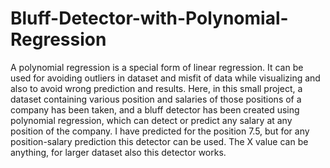 # Bluff-Detector-with-Polynomial-Regression
A polynomial regression is a special form of linear regression. It can be used for avoiding outliers in dataset and misfit of data while visualizing and also to avoid wrong prediction and results. Here, in this small project, a dataset containing various position and salaries of those positions of a company has been taken, and a bluff detector has been created using polynomial regression, which can detect or predict any salary at any position of the company. 
I have predicted for the position 7.5, but for any position-salary prediction this detector can be used. 
The X value can be anything, for larger dataset also this detector works.
